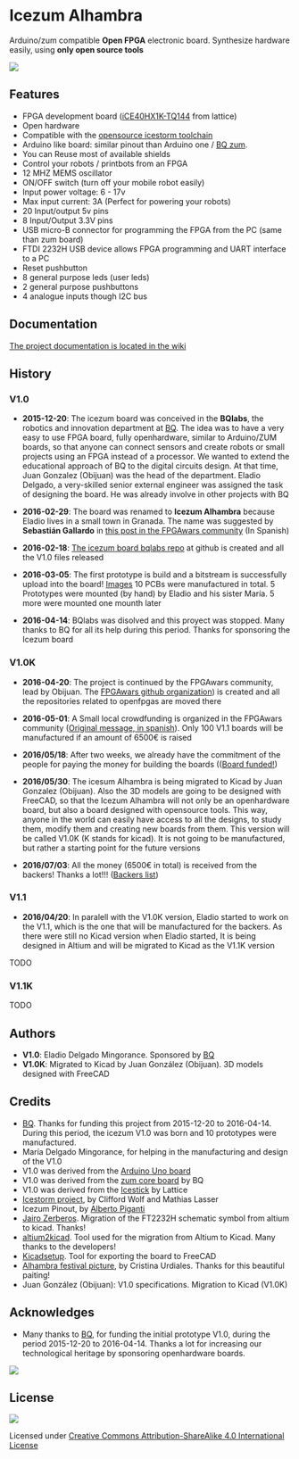 # Icezum Alhambra
Arduino/zum compatible **Open FPGA** electronic board.  Synthesize hardware easily, using **only open source tools**

![](https://github.com/FPGAwars/icezum/raw/master/wiki/icezum-rev1-1607-img4.png)

## Features

* FPGA development board ([iCE40HX1K-TQ144](https://github.com/Obijuan/open-fpga-verilog-tutorial/raw/master/tutorial/doc/iCE40LPHXFamilyDataSheet.pdf) from lattice)
* Open hardware
* Compatible with the [opensource icestorm toolchain](http://www.clifford.at/icestorm/)
* Arduino like board: similar pinout than Arduino one / [BQ zum](https://store.bq.com/es/placa-zum-core).
* You can Reuse most of available shields
* Control your robots / printbots from an FPGA
* 12 MHZ MEMS oscillator
* ON/OFF switch (turn off your mobile robot easily)
* Input power voltage: 6 - 17v
* Max input current: 3A (Perfect for powering your robots)
* 20 Input/output 5v pins
* 8 Input/Output 3.3V pins
* USB micro-B connector for programming the FPGA from the PC (same than zum board)
* FTDI 2232H USB device allows FPGA programming and UART interface to a PC
* Reset pushbutton
* 8 general purpose leds (user leds)
* 2 general purpose pushbuttons
* 4 analogue inputs though I2C bus

## Documentation

[The project documentation is located in the wiki](https://github.com/FPGAwars/icezum/wiki)

## History
### V1.0
* **2015-12-20**: The icezum board was conceived in the **BQlabs**, the robotics and innovation department at [BQ](https://www.bq.com/es/). The idea was to have a very easy to use FPGA board, fully openhardware, similar to Arduino/ZUM boards, so that anyone can connect sensors and create robots or small projects using an FPGA instead of a processor. We wanted to extend the educational approach of BQ to the digital circuits design. At that time, Juan Gonzalez (Obijuan) was the head of the department. Eladio Delgado, a very-skilled senior external engineer was assigned the task of designing the board. He was already involve in other projects with BQ

*  **2016-02-29**: The board was renamed to **Icezum Alhambra** because Eladio lives in a small town in Granada. The name was suggested by **Sebastián Gallardo** in [this post in the FPGAwars community](https://groups.google.com/d/msg/fpga-wars-explorando-el-lado-libre/f1W0Vtt5NdE/LEDRSXudGwAJ) (In Spanish)

* **2016-02-18**: [The icezum board bqlabs repo](https://github.com/bqlabs/icezum) at github is created and all the V1.0 files released

* **2016-03-05**: The first prototype is build and a bitstream is successfully upload into the board! [Images](https://github.com/FPGAwars/icezum/raw/master/doc/2016-03-04-Mounting-first-prototype/icezum-alhambra-mounting-15.jpg) 10 PCBs were manufactured in total. 5 Prototypes were mounted (by hand) by Eladio and his sister María. 5 more were mounted one mounth later

* **2016-04-14**: BQlabs was disolved and this proyect was stopped. Many thanks to BQ  for all its help during this period. Thanks for sponsoring the Icezum board


### V1.0K
* **2016-04-20**: The project is continued by the FPGAwars community, lead by Obijuan. The [FPGAwars github organization](https://github.com/FPGAwars)) is created and all the repositories related to openfpgas are moved there

* **2016-05-01**: A Small local crowdfunding is organized in the FPGAwars community ([Original message, in spanish](https://groups.google.com/d/msg/fpga-wars-explorando-el-lado-libre/oLFzYPqCOcQ/OsMxYKnuAQAJ)). Only 100 V1.1 boards will be manufactured if an amount of 6500€ is raised

* **2016/05/18**: After two weeks, we already have the commitment of the people for paying the money for building the boards (([Board funded!](https://groups.google.com/d/msg/fpga-wars-explorando-el-lado-libre/oLFzYPqCOcQ/luBcnXpBBwAJ))

* **2016/05/30**: The icesum Alhambra is being migrated to Kicad by Juan Gonzalez (Obijuan). Also the 3D models are going to be designed with FreeCAD, so that the Icezum Alhambra will not only be an openhardware board, but also a board designed with opensource tools. This way, anyone in the world can easily have access to all the designs, to study them, modify them and creating new boards from them. This version will be called V1.0K (K stands for kicad). It is not going to be manufactured, but rather a starting point for the future versions

* **2016/07/03**: All the money (6500€ in total) is received from the backers! Thanks a lot!!! ([Backers list](https://docs.google.com/spreadsheets/d/1yngU6kfMr5JWJYXrxBMJ7l1Cai2iuucMDoND4NpgU5Y))

### V1.1

 * **2016/04/20**: In paralell with the V1.0K version, Eladio started to work on the V1.1, which is the one that will be manufactured for the backers. As there were still no Kicad version when Eladio started, It is being designed in Altium and will be migrated to Kicad as the V1.1K version
 
 TODO
 
### V1.1K
 
 TODO

## Authors

* **V1.0**: Eladio Delgado Mingorance. Sponsored by [BQ](https://www.bq.com/es/)
* **V1.0K**: Migrated to Kicad by Juan González (Obijuan). 3D models designed with FreeCAD

## Credits
* [BQ](https://www.bq.com/es/). Thanks for funding this project from 2015-12-20 to 2016-04-14. During this period, the icezum V1.0 was born and 10 prototypes were manufactured.
* María Delgado Mingorance, for helping in the manufacturing and design of the V1.0
* V1.0 was derived from the [Arduino Uno board](https://www.arduino.cc/en/Main/ArduinoBoardUno)
* V1.0 was derived from the [zum core board](https://github.com/bq/zum/tree/master/zum-core) by BQ
* V1.0 was derived from the [Icestick](http://www.latticesemi.com/icestick) by Lattice
* [Icestorm project](http://www.clifford.at/icestorm/), by Clifford Wolf and Mathias Lasser
* Icezum Pinout, by [Alberto Piganti](http://www.pighixxx.com/test/2016/05/icezum-pinout/)
* [Jairo Zerberos](https://github.com/zerberros). Migration of the FT2232H schematic symbol from altium to kicad. Thanks!
* [altium2kicad](https://github.com/thesourcerer8/altium2kicad]). Tool used for the migration from Altium to Kicad. Many thanks to the developers!
* [Kicadsetup](https://sourceforge.net/projects/kicadstepup/). Tool for exporting the board to FreeCAD
* [Alhambra festival picture](http://beentheredrawnthat.blogspot.com.es/2016/07/festivales-de-musica-y-danza-alhambra.html), by Cristina Urdiales. Thanks for this beautiful paiting!
* Juan González (Obijuan): V1.0 specifications. Migration to Kicad (V1.0K)

## Acknowledges
* Many thanks to [BQ](https://www.bq.com/es/), for funding the initial prototype V1.0, during the period 2015-12-20 to 2016-04-14. Thanks a lot for increasing our technological heritage by sponsoring openhardware boards.

![](https://github.com/FPGAwars/icezum/raw/master/wiki/bq-logo.png)

## License

![](https://github.com/FPGAwars/icezum/raw/master/wiki/attribution-share-alike-creative-commons-license.png)

Licensed under [Creative Commons Attribution-ShareAlike 4.0 International License](http://creativecommons.org/licenses/by-sa/4.0/)

